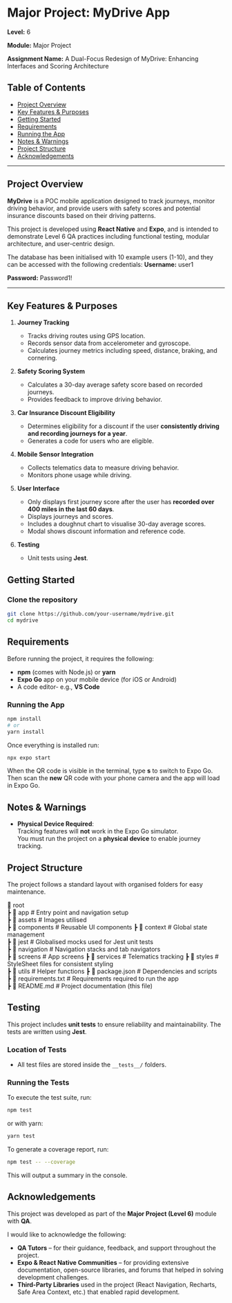 # Major Project: MyDrive App

**Level:** 6  

**Module:** Major Project

**Assignment Name:** A Dual-Focus Redesign of MyDrive: Enhancing Interfaces and Scoring Architecture

## Table of Contents

- [Project Overview](#project-overview)
- [Key Features & Purposes](#key-features--purposes)
- [Getting Started](#getting-started)
- [Requirements](#requirements)
- [Running the App](#running-the-app)
- [Notes & Warnings](#notes--warnings)
- [Project Structure](#project-structure)
- [Acknowledgements](#acknowledgements)

---

## Project Overview

**MyDrive** is a POC mobile application designed to track journeys, monitor driving behavior, and provide users with safety scores and potential insurance discounts based on their driving patterns.

This project is developed using **React Native** and **Expo**, and is intended to demonstrate Level 6 QA practices including functional testing, modular architecture, and user-centric design.

The database has been initialised with 10 example users (1-10), and they can be accessed with the following credentials:
**Username:** user1

**Password:** Password1!

---

## Key Features & Purposes

1. **Journey Tracking**

   - Tracks driving routes using GPS location.
   - Records sensor data from accelerometer and gyroscope.
   - Calculates journey metrics including speed, distance, braking, and cornering.

2. **Safety Scoring System**

   - Calculates a 30-day average safety score based on recorded journeys.
   - Provides feedback to improve driving behavior.

3. **Car Insurance Discount Eligibility**

   - Determines eligibility for a discount if the user **consistently driving and recording journeys for a year**.
   - Generates a code for users who are eligible.

4. **Mobile Sensor Integration**

   - Collects telematics data to measure driving behavior.
   - Monitors phone usage while driving.

5. **User Interface**

   - Only displays first journey score after the user has **recorded over 400 miles in the last 60 days**.
   - Displays journeys and scores.
   - Includes a doughnut chart to visualise 30-day average scores.
   - Modal shows discount information and reference code.

6. **Testing**
   - Unit tests using **Jest**.

## Getting Started

### Clone the repository

```bash
git clone https://github.com/your-username/mydrive.git
cd mydrive
```

## Requirements

Before running the project, it requires the following:

- **npm** (comes with Node.js) or **yarn**
- **Expo Go** app on your mobile device (for iOS or Android)
- A code editor- e.g., **VS Code**

### Running the App

```bash
npm install
# or
yarn install
```

Once everything is installed run:
```bash
npx expo start
```
When the QR code is visible in the terminal, type **s** to switch to Expo Go. Then scan the **new** QR code with your phone camera and the app will load in Expo Go.

## Notes & Warnings

- **Physical Device Required**:  
  Tracking features will **not** work in the Expo Go simulator.  
  You must run the project on a **physical device** to enable journey tracking.

## Project Structure

The project follows a standard layout with organised folders for easy maintenance.

📂 root  
 ┣ 📂 app # Entry point and navigation setup  
 ┣ 📂 assets # Images utilised  
 ┣ 📂 components # Reusable UI components
 ┣ 📂 context # Global state management  
 ┣ 📂 jest # Globalised mocks used for Jest unit tests  
 ┣ 📂 navigation # Navigation stacks and tab navigators  
 ┣ 📂 screens # App screens
 ┣ 📂 services # Telematics tracking 
 ┣ 📂 styles # StyleSheet files for consistent styling  
 ┣ 📂 utils # Helper functions
 ┣ 📜 package.json # Dependencies and scripts  
 ┣ 📜 requirements.txt # Requirements required to run the app  
 ┣ 📜 README.md # Project documentation (this file)

## Testing

This project includes **unit tests** to ensure reliability and maintainability. The tests are written using **Jest**.

### Location of Tests

- All test files are stored inside the `__tests__/` folders.

### Running the Tests

To execute the test suite, run:

```bash
npm test
```

or with yarn:

```bash
yarn test
```

To generate a coverage report, run:

```bash
npm test -- --coverage
```

This will output a summary in the console.


## Acknowledgements

This project was developed as part of the **Major Project (Level 6)** module with **QA**.

I would like to acknowledge the following:

- **QA Tutors** – for their guidance, feedback, and support throughout the project.
- **Expo & React Native Communities** – for providing extensive documentation, open-source libraries, and forums that helped in solving development challenges.
- **Third-Party Libraries** used in the project (React Navigation, Recharts, Safe Area Context, etc.) that enabled rapid development.
